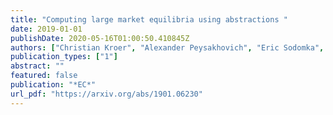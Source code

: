 ```yaml
---
title: "Computing large market equilibria using abstractions "
date: 2019-01-01
publishDate: 2020-05-16T01:00:50.410845Z
authors: ["Christian Kroer", "Alexander Peysakhovich", "Eric Sodomka", "Nicolas E Stier-Moses"]
publication_types: ["1"]
abstract: ""
featured: false
publication: "*EC*"
url_pdf: "https://arxiv.org/abs/1901.06230"
---
```


